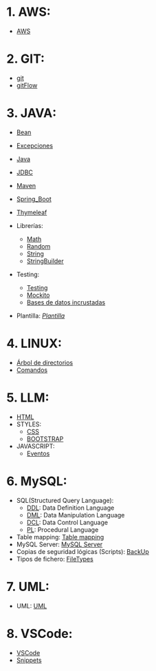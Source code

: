 # 1. AWS:
- [AWS](./AWS/aws.md)

# 2. GIT:
- [git](./GIT/git.md)
- [gitFlow](./GIT/gitFlow.md)

# 3. JAVA:
- [Bean](./JAVA/Bean.md)
- [Excepciones](./JAVA/Excepciones.md)
- [Java](./JAVA/Java.md)
- [JDBC](./JAVA/JDBC.md)
- [Maven](./JAVA/Maven.md)
- [Spring_Boot](./JAVA/Spring_Boot.md)
- [Thymeleaf](./JAVA/Thymeleaf.md)
- Librerías:
  - [Math](./JAVA/Math.md)
  - [Random](./JAVA/Random.md)
  - [String](./JAVA/String.md)
  - [StringBuilder](./JAVA/StringBuilder.md)
- Testing:
  - [Testing](./JAVA/testing/test.md)
  - [Mockito](./JAVA/testing/mockito.md)
  - [Bases de datos incrustadas](./JAVA/testing/embeddedDB.md)

- Plantilla: *[Plantilla](./JAVA/plantilla)*

# 4. LINUX:
- [Árbol de directorios](./LINUX/arbol_directorios.jpg)
- [Comandos](./LINUX/Comandos_linux.md)

# 5. LLM:
- [HTML](./LLM/HTML/html.md)
- STYLES: 
  - [CSS](./LLM/STYLES/CSS/css.md)
  - [BOOTSTRAP](./LLM/STYLES/BOOTSTRAP/bootstrap.md)
- JAVASCRIPT: 
    - [Eventos](./LLM/JS/Eventos.md)

# 6. MySQL:
- SQL(Structured Query Language):
  - [DDL](./MySQL/DDL.md): Data Definition Language
  - [DML](./MySQL/DML.md): Data Manipulation Language
  - [DCL](./MySQL/DCL.md): Data Control Language
  - [PL](./MySQL/PL.md): Procedural Language
- Table mapping: [Table mapping](./MySQL/table_mapping/table_mapping.md)
- MySQL Server: [MySQL Server](./MySQL/MySQL_server.md)
- Copias de seguridad lógicas (Scripts): [BackUp](./MySQL/BackUp.md)
- Tipos de fichero: [FileTypes](./MySQL/fileTypes.pdf)

# 7. UML:
- UML: [UML](./UML/uml.md)

# 8. VSCode:
- [VSCode](./VSCode/VSCode.md)
- [Snippets](./VSCode/Snippets/java.json)